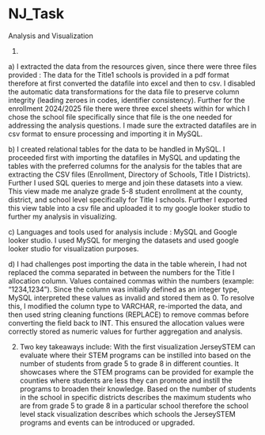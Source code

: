 # NJ_Task
Analysis and Visualization

1.
a) I extracted the data from the resources given, since there were three files provided : The data for the Title1 schools is provided in a pdf format therefore at first converted the datafile into excel and then to csv. I disabled the automatic data transformations for the data file to preserve column integrity (leading zeroes in codes, identifier consistency). Further for the enrollment 2024/2025 file there were three excel sheets within for which I chose the school file specifically since that file is the one needed for addressing the analysis questions. I made sure the extracted datafiles are in csv format to ensure processing and importing it in MySQL.

b) I created relational tables for the data to be handled in MySQL. I proceeded first with importing the datafiles in MySQL and updating the tables with the preferred columns for the analysis for the tables that are extracting the CSV files (Enrollment, Directory of Schools, Title I Districts). Further I used SQL queries to merge and join these datasets into a view. This view made me analyze grade 5-8 student enrollment at the county, district, and school level specifically for Title I schools. Further I exported this view table into a csv file and uploaded it to my google looker studio to further my analysis in visualizing. 

c) Languages and tools used for analysis include : MySQL and Google looker studio. I used MySQL for merging the datasets and used google looker studio for visualization purposes.

d) I had challenges post importing the data in the table wherein, I had not replaced the comma separated in between the numbers for the Title I allocation column. Values contained commas within the numbers (example: “1234,1234”). Since the column was initially defined as an integer type, MySQL interpreted these values as invalid and stored them as 0. To resolve this, I modified the column type to VARCHAR, re-imported the data, and then used string cleaning functions (REPLACE) to remove commas before converting the field back to INT. This ensured the allocation values were correctly stored as numeric values for further aggregation and analysis.

2. Two key takeaways include:
With the first visualization JerseySTEM can evaluate where their STEM programs can be instilled into based on the number of students from grade 5 to grade 8 in different counties. It showcases where the STEM programs can be provided for example the counties where students are less they can promote and instill the programs to broaden their knowledge.
Based on the number of students in the school in specific districts describes the maximum students who are from grade 5 to grade 8 in a particular school therefore the school level stack visualization describes which schools the JerseySTEM programs and events can be introduced or upgraded. 

